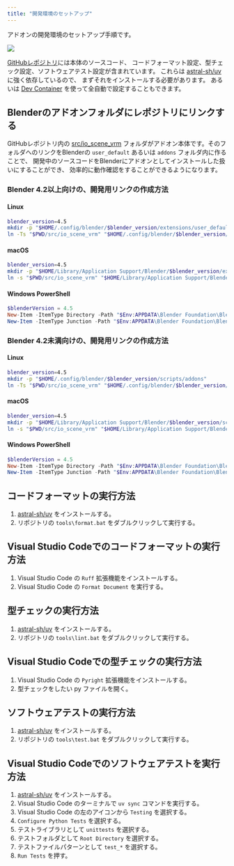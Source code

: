 ```yaml
---
title: "開発環境のセットアップ"
---
```


アドオンの開発環境のセットアップ手順です。

![](/assets/images/development.gif)

[GitHubレポジトリ](https://github.com/saturday06/VRM-Addon-for-Blender)には本体のソースコード、
コードフォーマット設定、型チェック設定、ソフトウェアテスト設定が含まれています。
これらは [astral-sh/uv](https://docs.astral.sh/uv/)に強く依存しているので、
まずそれをインストールする必要があります。 あるいは
[Dev Container](https://containers.dev/)
を使って全自動で設定することもできます。

## Blenderのアドオンフォルダにレポジトリにリンクする

GitHubレポジトリ内の
[src/io_scene_vrm](https://github.com/saturday06/VRM-Addon-for-Blender/tree/main/src/io_scene_vrm)
フォルダがアドオン本体です。そのフォルダへのリンクをBlenderの `user_default`
あるいは `addons` フォルダ内に作ることで、
開発中のソースコードをBlenderにアドオンとしてインストールした扱いにすることができ、
効率的に動作確認をすることができるようになります。

### Blender 4.2以上向けの、開発用リンクの作成方法

#### Linux

```sh
blender_version=4.5
mkdir -p "$HOME/.config/blender/$blender_version/extensions/user_default"
ln -Ts "$PWD/src/io_scene_vrm" "$HOME/.config/blender/$blender_version/extensions/user_default/vrm"
```

#### macOS

```sh
blender_version=4.5
mkdir -p "$HOME/Library/Application Support/Blender/$blender_version/extensions/user_default"
ln -s "$PWD/src/io_scene_vrm" "$HOME/Library/Application Support/Blender/$blender_version/extensions/user_default/vrm"
```

#### Windows PowerShell

```powershell
$blenderVersion = 4.5
New-Item -ItemType Directory -Path "$Env:APPDATA\Blender Foundation\Blender\$blenderVersion\extensions\user_default" -Force
New-Item -ItemType Junction -Path "$Env:APPDATA\Blender Foundation\Blender\$blenderVersion\extensions\user_default\vrm" -Value "$(Get-Location)\src\io_scene_vrm"
```

### Blender 4.2未満向けの、開発用リンクの作成方法

#### Linux

```sh
blender_version=4.5
mkdir -p "$HOME/.config/blender/$blender_version/scripts/addons"
ln -Ts "$PWD/src/io_scene_vrm" "$HOME/.config/blender/$blender_version/scripts/addons/io_scene_vrm"
```

#### macOS

```sh
blender_version=4.5
mkdir -p "$HOME/Library/Application Support/Blender/$blender_version/scripts/addons"
ln -s "$PWD/src/io_scene_vrm" "$HOME/Library/Application Support/Blender/$blender_version/scripts/addons/io_scene_vrm"
```

#### Windows PowerShell

```powershell
$blenderVersion = 4.5
New-Item -ItemType Directory -Path "$Env:APPDATA\Blender Foundation\Blender\$blenderVersion\scripts\addons" -Force
New-Item -ItemType Junction -Path "$Env:APPDATA\Blender Foundation\Blender\$blenderVersion\scripts\addons\io_scene_vrm" -Value "$(Get-Location)\src\io_scene_vrm"
```

## コードフォーマットの実行方法

1. [astral-sh/uv](https://docs.astral.sh/uv/) をインストールする。
2. リポジトリの `tools\format.bat` をダブルクリックして実行する。

## Visual Studio Codeでのコードフォーマットの実行方法

1. Visual Studio Code の `Ruff` 拡張機能をインストールする。
2. Visual Studio Code の `Format Document` を実行する。

## 型チェックの実行方法

1. [astral-sh/uv](https://docs.astral.sh/uv/) をインストールする。
2. リポジトリの `tools\lint.bat` をダブルクリックして実行する。

## Visual Studio Codeでの型チェックの実行方法

1. Visual Studio Code の `Pyright` 拡張機能をインストールする。
2. 型チェックをしたい py ファイルを開く。

## ソフトウェアテストの実行方法

1. [astral-sh/uv](https://docs.astral.sh/uv/) をインストールする。
2. リポジトリの `tools\test.bat` をダブルクリックして実行する。

## Visual Studio Codeでのソフトウェアテストを実行方法

1. [astral-sh/uv](https://docs.astral.sh/uv/) をインストールする。
2. Visual Studio Code のターミナルで `uv sync` コマンドを実行する。
3. Visual Studio Code の左のアイコンから `Testing` を選択する。
4. `Configure Python Tests` を選択する。
5. テストライブラリとして `unittests` を選択する。
6. テストフォルダとして `Root Directory` を選択する。
7. テストファイルパターンとして `test_*` を選択する。
8. `Run Tests` を押す。
